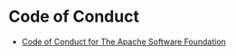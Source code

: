 <!--- 
  Licensed to the Apache Software Foundation (ASF) under one 
  or more contributor license agreements.  See the NOTICE file 
  distributed with this work for additional information 
  regarding copyright ownership.  The ASF licenses this file 
  to you under the Apache License, Version 2.0 (the 
  "License"); you may not use this file except in compliance 
  with the License.  You may obtain a copy of the License at 
 
    http://www.apache.org/licenses/LICENSE-2.0 
 
  Unless required by applicable law or agreed to in writing, 
  software distributed under the License is distributed on an 
  "AS IS" BASIS, WITHOUT WARRANTIES OR CONDITIONS OF ANY 
  KIND, either express or implied.  See the License for the 
  specific language governing permissions and limitations 
  under the License. 
--> 
 
# Code of Conduct 
 
* [Code of Conduct for The Apache Software Foundation][1] 
 
[1]: https://www.apache.org/foundation/policies/conduct.html 